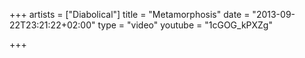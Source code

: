 +++
artists = ["Diabolical"]
title = "Metamorphosis"
date = "2013-09-22T23:21:22+02:00"
type = "video"
youtube = "1cGOG_kPXZg"

+++
